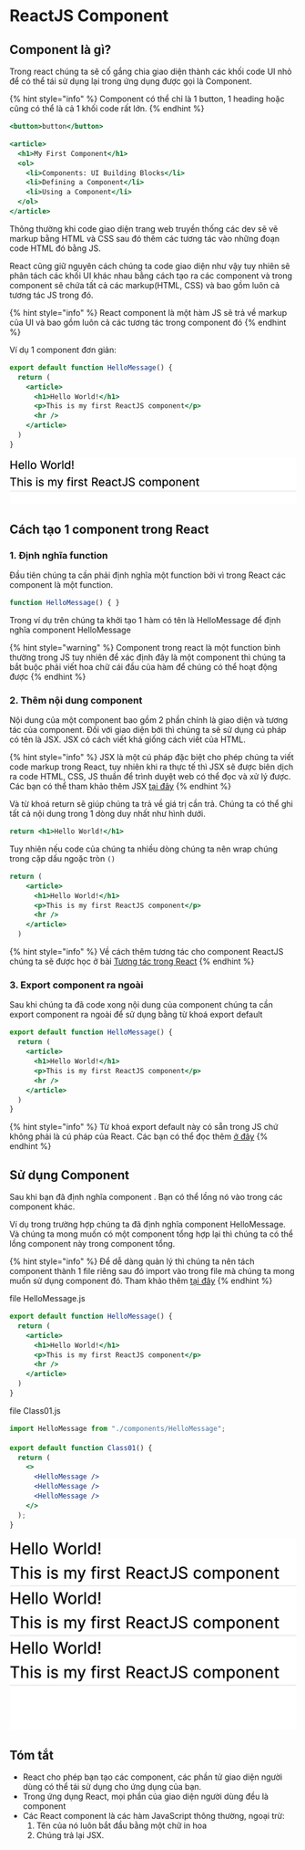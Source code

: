 # ReactJS Component

## Component là gì?

Trong react chúng ta sẽ cố gắng chia giao diện thành các khối code UI nhỏ để có thể tái sử dụng lại trong ứng dụng được gọi là Component.&#x20;

{% hint style="info" %}
Component có thể chỉ là 1 button, 1 heading hoặc cũng có thể là cả 1 khối code rất lớn.
{% endhint %}

```jsx
<button>button</button>
```

```jsx
<article>
  <h1>My First Component</h1>
  <ol>
    <li>Components: UI Building Blocks</li>
    <li>Defining a Component</li>
    <li>Using a Component</li>
  </ol>
</article>
```

Thông thường khi code giao diện trang web truyền thống các dev sẽ vẽ markup bằng HTML và CSS sau đó thêm các tương tác vào những đoạn code HTML đó bằng JS.

React cũng giữ nguyên cách chúng ta code giao diện như vậy tuy nhiên sẽ phân tách các khối UI khác nhau bằng cách tạo ra các component và trong component sẽ chứa tất cả các markup(HTML, CSS) và bao gồm luôn cả tương tác JS trong đó. &#x20;

{% hint style="info" %}
React component là một hàm JS sẽ trả về markup của UI và bao gồm luôn cả các tương tác trong component đó
{% endhint %}

Ví dụ 1 component đơn giản:

```jsx
export default function HelloMessage() {
  return (
    <article>
      <h1>Hello World!</h1>
      <p>This is my first ReactJS component</p>
      <hr />
    </article>
  )
}
```

![](<../.gitbook/assets/image (4).png>)

## Cách tạo 1 component trong React

### 1. Định nghĩa function

Đầu tiên chúng ta cần phải định nghĩa một function bởi vì trong React các component là một function.

```jsx
function HelloMessage() { }
```

Trong ví dụ trên chúng ta khởi tạo 1 hàm có tên là HelloMessage để định nghĩa component HelloMessage

{% hint style="warning" %}
Component trong react là một function bình thường trong JS tuy nhiên để xác định đây là một component thì chúng ta bắt buộc phải viết hoa chữ cái đầu của hàm để chúng có thể hoạt động được
{% endhint %}

### 2. Thêm nội dung component

Nội dung của một component bao gồm 2 phần chính là giao diện và tương tác của component. Đối với giao diện bởi thì chúng ta sẽ sử dụng cú pháp có tên là JSX. JSX có cách viết khá giống cách viết của HTML.

{% hint style="info" %}
JSX là một cú pháp đặc biệt cho phép chúng ta viết code markup trong React, tuy nhiên khi ra thực tế thì JSX sẽ được biên dịch ra code HTML, CSS, JS thuần để trình duyệt web có thể đọc và xử lý được. Các bạn có thể tham khảo thêm JSX [tại đây](https://app.gitbook.com/s/-MC5-BglfKHq4hM84twh/\~/changes/384/reactjs/reactjs-jsx)
{% endhint %}

Và từ khoá return sẽ giúp chúng ta trả về giá trị cần trả. Chúng ta có thể ghi tất cả nội dung trong 1 dòng duy nhất như hình dưới.

```jsx
return <h1>Hello World!</h1>
```

Tuy nhiên nếu code của chúng ta nhiều dòng chúng ta nên wrap chúng trong cặp dấu ngoặc tròn `()`

```jsx
return (
    <article>
      <h1>Hello World!</h1>
      <p>This is my first ReactJS component</p>
      <hr />
    </article>
  )
```

{% hint style="info" %}
Về cách thêm tương tác cho component ReactJS chúng ta sẽ được học ở bài [Tương tác trong React](https://app.gitbook.com/s/-MC5-BglfKHq4hM84twh/\~/changes/383/reactjs/tuong-tac-trong-react)
{% endhint %}

### 3.  Export component ra ngoài

Sau khi chúng ta đã code xong nội dung của component chúng ta cần export component ra ngoài để sử dụng bằng từ khoá export default

```jsx
export default function HelloMessage() {
  return (
    <article>
      <h1>Hello World!</h1>
      <p>This is my first ReactJS component</p>
      <hr />
    </article>
  )
}
```

{% hint style="info" %}
Từ khoá export default này có sẵn trong JS chứ không phải là cú pháp của React. Các bạn có thể đọc thêm [ở đây](../javascript/export-va-import.md)
{% endhint %}

## Sử dụng Component

Sau khi bạn đã định nghĩa component . Bạn có thể lồng nó vào trong các component khác.&#x20;

Ví dụ trong trường hợp chúng ta đã định nghĩa component HelloMessage. Và chúng ta mong muốn có một component tổng hợp lại thì chúng ta có thể lồng component này trong component tổng.

{% hint style="info" %}
Để dễ dàng quản lý thì chúng ta nên tách component thành 1 file riêng sau đó import vào trong file mà chúng ta mong muốn sử dụng component đó. Tham khảo thêm [tại đây](https://app.gitbook.com/s/-MC5-BglfKHq4hM84twh/\~/changes/386/reactjs/import-export-conponent)
{% endhint %}

file HelloMessage.js

```jsx
export default function HelloMessage() {
  return (
    <article>
      <h1>Hello World!</h1>
      <p>This is my first ReactJS component</p>
      <hr />
    </article>
  )
}
```

file Class01.js

```jsx
import HelloMessage from "./components/HelloMessage";

export default function Class01() {
  return (
    <>
      <HelloMessage />
      <HelloMessage />
      <HelloMessage />
    </>
  );
}
```

![](<../.gitbook/assets/image (3).png>)

## Tóm tắt

* React cho phép bạn tạo các component, các phần tử giao diện người dùng có thể tái sử dụng cho ứng dụng của bạn.
* Trong ứng dụng React, mọi phần của giao diện người dùng đều là component
* Các React component là các hàm JavaScript thông thường, ngoại trừ:
  1. Tên của nó luôn bắt đầu bằng một chữ in hoa
  2. Chúng trả lại JSX.



